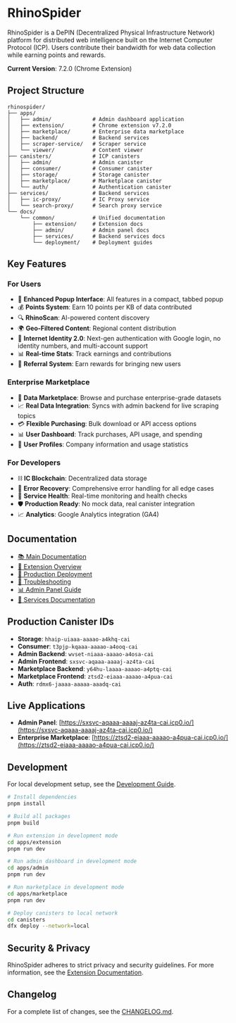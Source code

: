 # RhinoSpider

RhinoSpider is a DePIN (Decentralized Physical Infrastructure Network) platform for distributed web intelligence built on the Internet Computer Protocol (ICP). Users contribute their bandwidth for web data collection while earning points and rewards.

**Current Version**: 7.2.0 (Chrome Extension)

## Project Structure

```
rhinospider/
├── apps/
│   ├── admin/             # Admin dashboard application
│   ├── extension/         # Chrome extension v7.2.0
│   ├── marketplace/       # Enterprise data marketplace
│   ├── backend/           # Backend services
│   ├── scraper-service/   # Scraper service
│   └── viewer/            # Content viewer
├── canisters/             # ICP canisters
│   ├── admin/             # Admin canister
│   ├── consumer/          # Consumer canister
│   ├── storage/           # Storage canister
│   ├── marketplace/       # Marketplace canister
│   └── auth/              # Authentication canister
├── services/              # Backend services
│   ├── ic-proxy/          # IC Proxy service
│   └── search-proxy/      # Search proxy service
└── docs/
    └── common/            # Unified documentation
        ├── extension/     # Extension docs
        ├── admin/         # Admin panel docs
        ├── services/      # Backend services docs
        └── deployment/    # Deployment guides
```

## Key Features

### For Users
- 🎯 **Enhanced Popup Interface**: All features in a compact, tabbed popup
- 💰 **Points System**: Earn 10 points per KB of data contributed
- 🔍 **RhinoScan**: AI-powered content discovery
- 🌍 **Geo-Filtered Content**: Regional content distribution
- 🔐 **Internet Identity 2.0**: Next-gen authentication with Google login, no identity numbers, and multi-account support
- 📊 **Real-time Stats**: Track earnings and contributions
- 🔗 **Referral System**: Earn rewards for bringing new users

### Enterprise Marketplace
- 🏪 **Data Marketplace**: Browse and purchase enterprise-grade datasets
- 📈 **Real Data Integration**: Syncs with admin backend for live scraping topics
- 💳 **Flexible Purchasing**: Bulk download or API access options
- 📊 **User Dashboard**: Track purchases, API usage, and spending
- 👤 **User Profiles**: Company information and usage statistics

### For Developers
- ⛓️ **IC Blockchain**: Decentralized data storage
- 🔄 **Error Recovery**: Comprehensive error handling for all edge cases
- 📡 **Service Health**: Real-time monitoring and health checks
- 🛡️ **Production Ready**: No mock data, real canister integration
- 📈 **Analytics**: Google Analytics integration (GA4)

## Documentation

- [📚 Main Documentation](./docs/common/README.md)
- [🦏 Extension Overview](./docs/common/extension/overview.md)
- [🚀 Production Deployment](./docs/common/deployment/production.md)
- [🔧 Troubleshooting](./docs/common/deployment/troubleshooting.md)
- [📊 Admin Panel Guide](./docs/common/admin/overview.md)
- [🔌 Services Documentation](./docs/common/services/overview.md)

## Production Canister IDs

- **Storage**: `hhaip-uiaaa-aaaao-a4khq-cai`
- **Consumer**: `t3pjp-kqaaa-aaaao-a4ooq-cai`
- **Admin Backend**: `wvset-niaaa-aaaao-a4osa-cai`
- **Admin Frontend**: `sxsvc-aqaaa-aaaaj-az4ta-cai`
- **Marketplace Backend**: `y64hu-laaaa-aaaao-a4ptq-cai`
- **Marketplace Frontend**: `ztsd2-eiaaa-aaaao-a4pua-cai`
- **Auth**: `rdmx6-jaaaa-aaaaa-aaadq-cai`

## Live Applications

- **Admin Panel**: [https://sxsvc-aqaaa-aaaaj-az4ta-cai.icp0.io/](https://sxsvc-aqaaa-aaaaj-az4ta-cai.icp0.io/)
- **Enterprise Marketplace**: [https://ztsd2-eiaaa-aaaao-a4pua-cai.icp0.io/](https://ztsd2-eiaaa-aaaao-a4pua-cai.icp0.io/)

## Development

For local development setup, see the [Development Guide](docs/technical/development.md).

```bash
# Install dependencies
pnpm install

# Build all packages
pnpm build

# Run extension in development mode
cd apps/extension
pnpm run dev

# Run admin dashboard in development mode
cd apps/admin
pnpm run dev

# Run marketplace in development mode
cd apps/marketplace
pnpm run dev

# Deploy canisters to local network
cd canisters
dfx deploy --network=local
```

## Security & Privacy

RhinoSpider adheres to strict privacy and security guidelines. For more information, see the [Extension Documentation](docs/technical/extension.md).

## Changelog

For a complete list of changes, see the [CHANGELOG.md](CHANGELOG.md).
